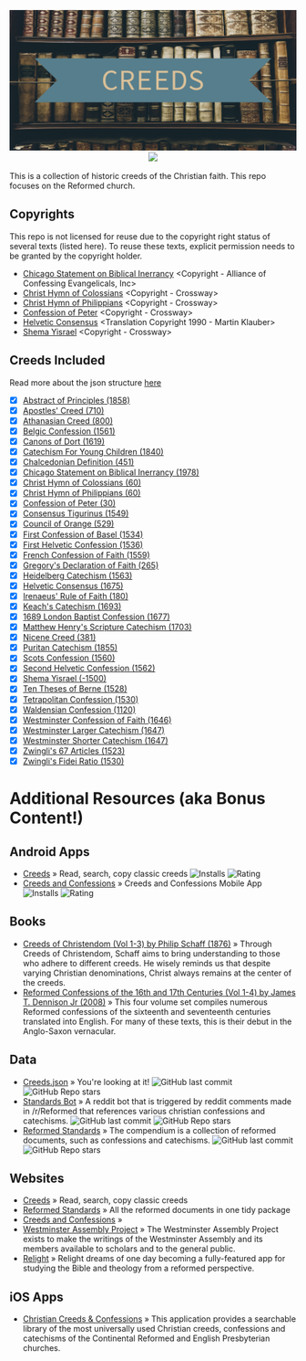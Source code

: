 <p align="center">
  <img src="./metadata/feature_graphic.png">
  <a href="https://github.com/NonlinearFruit/Creeds.json/actions/workflows/DataValidation.yml"><img src="https://img.shields.io/github/workflow/status/NonlinearFruit/Creeds.json/Validate%20Data?label=tests"></a>
</p>

This is a collection of historic creeds of the Christian faith. This repo focuses on the Reformed church.
## Copyrights

This repo is not licensed for reuse due to the copyright right status of several texts (listed here). To reuse these texts, explicit permission needs to be granted by the copyright holder.

 - [Chicago Statement on Biblical Inerrancy](https://library.dts.edu/Pages/TL/Special/ICBI_1.pdf) <Copyright - Alliance of Confessing Evangelicals, Inc>
 - [Christ Hymn of Colossians](https://esv.literalword.com/?q=colossians+1%3A15-19) <Copyright - Crossway>
 - [Christ Hymn of Philippians](https://esv.literalword.com/?q=Philippians+2%3A6-10) <Copyright - Crossway>
 - [Confession of Peter](https://esv.literalword.com/?q=Matthew+16%3A16) <Copyright - Crossway>
 - [Helvetic Consensus](http://apostles-creed.org/wp-content/uploads/2014/07/Creed_Helvetic.pdf) <Translation Copyright 1990 - Martin Klauber>
 - [Shema Yisrael](https://esv.literalword.com/?q=deut+6%3A4) <Copyright - Crossway>
## Creeds Included

Read more about the json structure [here](https://github.com/NonlinearFruit/Creeds.json/wiki/Json-Structure)

 - [x] [Abstract of Principles (1858)](https://www.sbts.edu/about/abstract/)
 - [x] [Apostles' Creed (710)](https://www.crcna.org/welcome/beliefs/creeds/apostles-creed)
 - [x] [Athanasian Creed (800)](https://www.wikiwand.com/en/Athanasian_Creed)
 - [x] [Belgic Confession (1561)](http://apostles-creed.org/wp-content/uploads/2014/07/belgic_confession.pdf)
 - [x] [Canons of Dort (1619)](http://apostles-creed.org/wp-content/uploads/2014/07/canons-of-dort.pdf)
 - [x] [Catechism For Young Children (1840)](https://static1.squarespace.com/static/590be125ff7c502a07752a5b/t/5a84cca971c10b7697dda564/1518652588323/Engles%2C+Joseph+Patterson%2C+Catechism+for+Young+Children.pdf)
 - [x] [Chalcedonian Definition (451)](https://www.ccel.org/ccel/schaff/creeds2.iv.i.iii.html)
 - [x] [Chicago Statement on Biblical Inerrancy (1978)](https://library.dts.edu/Pages/TL/Special/ICBI_1.pdf)
 - [x] [Christ Hymn of Colossians (60)](https://esv.literalword.com/?q=colossians+1%3A15-19)
 - [x] [Christ Hymn of Philippians (60)](https://esv.literalword.com/?q=Philippians+2%3A6-10)
 - [x] [Confession of Peter (30)](https://esv.literalword.com/?q=Matthew+16%3A16)
 - [x] [Consensus Tigurinus (1549)](http://apostles-creed.org/wp-content/uploads/2014/07/The-Consenus-Tigurinus-Zurich.pdf)
 - [x] [Council of Orange (529)](www.onthewing.org/user/Creed_Council%20of%20Orange%20-%20Pelagianism.pdf)
 - [x] [First Confession of Basel (1534)](http://apostles-creed.org/wp-content/uploads/2014/09/The-First-Confession-of-Basel-1534.pdf)
 - [x] [First Helvetic Confession (1536)](https://quod.lib.umich.edu/e/eebo/A13256.0001.001?rgn=main;view=fulltext)
 - [x] [French Confession of Faith (1559)](https://www.ccel.org/ccel/schaff/creeds3.iv.vii.html)
 - [x] [Gregory's Declaration of Faith (265)](https://ccel.org/ccel/gregory_thau/writings/anf06.iii.iii.i.i.html)
 - [x] [Heidelberg Catechism (1563)](http://apostles-creed.org/wp-content/uploads/2014/07/Heidelberg-Catechism-with-Intro.pdf)
 - [x] [Helvetic Consensus (1675)](http://apostles-creed.org/wp-content/uploads/2014/07/Creed_Helvetic.pdf)
 - [x] [Irenaeus' Rule of Faith (180)](https://ccel.org/ccel/irenaeus/against_heresies_i/anf01.ix.ii.xi.html)
 - [x] [Keach's Catechism (1693)](http://www.reformedreader.org/ccc/keachcat.htm)
 - [x] [1689 London Baptist Confession (1677)](http://apostles-creed.org/wp-content/uploads/2014/07/London-Baptist-of-Faith-1689.pdf)
 - [x] [Matthew Henry's Scripture Catechism (1703)](https://www.blueletterbible.org/study/ccc/mh_sc.cfm)
 - [x] [Nicene Creed (381)](http://www.onthewing.org/user/Creed_Nicene.pdf)
 - [x] [Puritan Catechism (1855)](https://www.blueletterbible.org/study/ccc/chs_puritancatechism.cfm)
 - [x] [Scots Confession (1560)](http://apostles-creed.org/wp-content/uploads/2014/07/Scots_Confession_1560.pdf)
 - [x] [Second Helvetic Confession (1562)](https://www.ccel.org/creeds/helvetic.htm)
 - [x] [Shema Yisrael (-1500)](https://esv.literalword.com/?q=deut+6%3A4)
 - [x] [Ten Theses of Berne (1528)](https://ccel.org/ccel/schaff/hcc8/hcc8.iv.iv.ii.html)
 - [x] [Tetrapolitan Confession (1530)](http://apostles-creed.org/wp-content/uploads/2014/09/tetrapolatan-strasbourg-swabian-confession.pdf)
 - [x] [Waldensian Confession (1120)](http://apostles-creed.org/wp-content/uploads/2014/07/waldensian_confession_1120.pdf)
 - [x] [Westminster Confession of Faith (1646)](http://apostles-creed.org/wp-content/uploads/2014/07/the-westminster-confession-of-faith.pdf)
 - [x] [Westminster Larger Catechism (1647)](http://apostles-creed.org/wp-content/uploads/2014/07/the-westminster-larger-catechism.pdf)
 - [x] [Westminster Shorter Catechism (1647)](https://www.apuritansmind.com/westminster-standards/shorter-catechism/)
 - [x] [Zwingli's 67 Articles (1523)](https://christianhistoryinstitute.org/study/module/zwinglis-sixty-seven-articles/)
 - [x] [Zwingli's Fidei Ratio (1530)](https://quod.lib.umich.edu/e/eebo2/A15880.0001.001?rgn=main;view=fulltext)
# Additional Resources (aka Bonus Content!)
## Android Apps
 - [Creeds](https://play.google.com/store/apps/details?id=com.nonlinearfruit.creeds) » Read, search, copy classic creeds ![Installs](https://img.shields.io/endpoint?color=green&logo=google-play&logoColor=green&url=https%3A%2F%2Fplayshields.herokuapp.com%2Fplay%3Fi%3Dcom.nonlinearfruit.creeds%26l%3Dinstalls%26m%3D%24installs) ![Rating](https://img.shields.io/endpoint?color=blue&logo=google-play&url=https%3A%2F%2Fplayshields.herokuapp.com%2Fplay%3Fi%3Dcom.nonlinearfruit.creeds%26l%3Drating%26m%3D%24rating)
 - [Creeds and Confessions](https://play.google.com/store/apps/details?id=nz.co.conglomo.confessions) » Creeds and Confessions Mobile App ![Installs](https://img.shields.io/endpoint?color=green&logo=google-play&logoColor=green&url=https%3A%2F%2Fplayshields.herokuapp.com%2Fplay%3Fi%3Dnz.co.conglomo.confessions%26l%3Dinstalls%26m%3D%24installs) ![Rating](https://img.shields.io/endpoint?color=blue&logo=google-play&url=https%3A%2F%2Fplayshields.herokuapp.com%2Fplay%3Fi%3Dnz.co.conglomo.confessions%26l%3Drating%26m%3D%24rating)
## Books
 - [Creeds of Christendom (Vol 1-3) by Philip Schaff (1876)](https://www.ccel.org/ccel/schaff/creeds1) » Through Creeds of Christendom, Schaff aims to bring understanding to those who adhere to different creeds. He wisely reminds us that despite varying Christian denominations, Christ always remains at the center of the creeds.
 - [Reformed Confessions of the 16th and 17th Centuries (Vol 1-4) by James T. Dennison Jr (2008)](https://www.heritagebooks.org/products/reformed-confessions-of-the-16th-and-17th-centuries-in-english-translation-volume-1-1523-1552-dennison-ed.html) » This four volume set compiles numerous Reformed confessions of the sixteenth and seventeenth centuries translated into English. For many of these texts, this is their debut in the Anglo-Saxon vernacular.
## Data
 - [Creeds.json](https://github.com/NonlinearFruit/Creeds.json) » You're looking at it! ![GitHub last commit](https://img.shields.io/github/last-commit/NonlinearFruit/Creeds.json.svg) ![GitHub Repo stars](https://img.shields.io/github/stars/NonlinearFruit/Creeds.json.svg)
 - [Standards Bot](https://github.com/Nokeo08/standardsbot) » A reddit bot that is triggered by reddit comments made in /r/Reformed that references various christian confessions and catechisms. ![GitHub last commit](https://img.shields.io/github/last-commit/Nokeo08/standardsbot.svg) ![GitHub Repo stars](https://img.shields.io/github/stars/Nokeo08/standardsbot.svg)
 - [Reformed Standards](https://github.com/reformed-standards/compendium) » The compendium is a collection of reformed documents, such as confessions and catechisms. ![GitHub last commit](https://img.shields.io/github/last-commit/reformed-standards/compendium.svg) ![GitHub Repo stars](https://img.shields.io/github/stars/reformed-standards/compendium.svg)
## Websites
 - [Creeds](https://nonlinearfruit.github.io/Creeds-Blazor/) » Read, search, copy classic creeds
 - [Reformed Standards](https://reformedstandards.com) » All the reformed documents in one tidy package
 - [Creeds and Confessions](https://confessions.azurewebsites.net) » 
 - [Westminster Assembly Project](https://westminsterassembly.org) » The Westminster Assembly Project exists to make the writings of the Westminster Assembly and its members available to scholars and to the general public.
 - [Relight](https://relight.app) » Relight dreams of one day becoming a fully-featured app for studying the Bible and theology from a reformed perspective.
## iOS Apps
 - [Christian Creeds & Confessions](https://apps.apple.com/us/app/christian-creeds-confessions/id359513722#?platform=iphone) » This application provides a searchable library of the most universally used Christian creeds, confessions and catechisms of the Continental Reformed and English Presbyterian churches.
